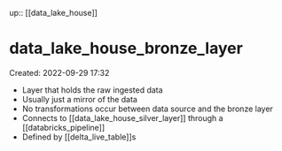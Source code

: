 up:: [[data_lake_house]]

# data_lake_house_bronze_layer
Created: 2022-09-29 17:32

- Layer that holds the raw ingested data
- Usually just a mirror of the data
- No transformations occur between data source and the bronze layer
- Connects to [[data_lake_house_silver_layer]] through a [[databricks_pipeline]]
- Defined by [[delta_live_table]]s